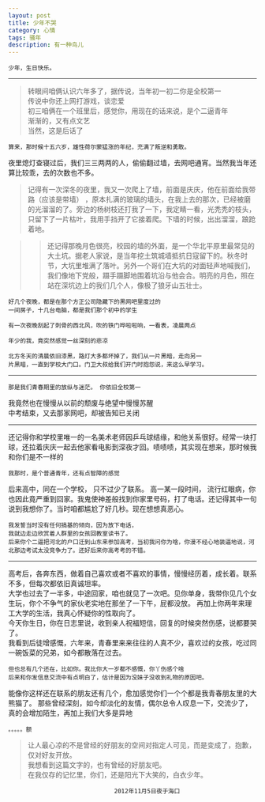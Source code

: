 ```yaml
---
layout: post
title: 少年不哭
category: 心情
tags: 骚年
description: 有一种鸟儿
---
```


	少年，生日快乐。  

-----------

>转眼间咱俩认识六年多了，据传说，当年初一初二你是全校第一  
传说中你还上网打游戏，谈恋爱  
初三咱俩在一个班里后，感觉你，用现在的话来说，是个二逼青年  
渐渐的，又有点文艺  
当然，这是后话了  

 <!-- more -->

	算来，那时候十五六岁，雄性荷尔蒙猛涨的年纪，充满了叛逆和勇敢。  

夜里熄灯查寝过后，我们三三两两的人，偷偷翻过墙，去网吧通宵。当然我当年还算比较乖，去的次数也不多。  

>记得有一次深冬的夜里，我又一次爬上了墙，前面是庆庆，他在前面给我带路（应该是带墙） ，原本扎满的玻璃的墙头，在我上去的那次，已经被磨的光溜溜的了。旁边的杨树枝还打我了一下，我定睛一看，光秃秃的枝头，只留下了一片枯叶，我用手挡开了它接着爬。下墙的时候，出出溜溜，踉跄着地。  

>>还记得那晚月色很亮，校园的墙的外面，是一个华北平原里最常见的大土坑。据老人家说，是当年挖土筑城墙抵抗日寇留下的。秋冬时节，大坑里堆满了落叶。另外一个哥们在大坑的对面轻声地喊我们，我们像地下党般，蹑手蹑脚地围着坑沿与他会合。明亮的月色，照在站在深坑边上的我们几个人，像极了狼牙山五壮士。  

	好几个夜晚，都是在那个方正公司隐藏下的黑网吧里度过的  
	一间房子，十几台电脑，都是我们那个初中的学生  

	有一次夜晚刮起了刺骨的西北风，吹的铁门哗啦啦响，一看表，凌晨两点  

	年少的我，竟突然感觉一丝深刻的悲凉  
	
	北方冬天的清晨依旧漆黑，路灯大多都坏掉了，我们从一片黑暗，走向另一	  
	片黑暗，一直到学校大门口。门卫大叔给我们开门时抱怨说，来这么早学习。  

-------------------------

	那是我们青春期里的放纵与迷茫。 你依旧全校第一  

我竟然也在慢慢从以前的颓废与绝望中慢慢苏醒   
中考结束，又去那家网吧，却被告知已关闭  

-----------

还记得你和学校里唯一的一名美术老师因乒乓球结缘，和他关系很好。经常一块打球，还拉着庆庆一起去他家看电影到深夜才回。啧啧啧，其实现在想来，那时候我和你们是不一样的  
	
	我那时，是个普通青年，还有点智障的感觉  

后来高中，同在一个学校， 只不过少了联系。
高一某一段时间， 流行红眼病，你也因此竟严重到回家。我鬼使神差般找到你家里号码，打了电话。还记得其中一句说到我想你了。当时咱都尴尬了好几秒。现在想想真恶心。  


	我发誓当时没有任何搞基的倾向，因为放下电话，  
	我就边走边欣赏着人群里的女孩回教室读书了。  
	后来你个二逼把河北的户口迁到山东来参加高考，当初我问你为啥，你漫不经心地装逼地说，河北那边考试太没竞争力了。还好后来你高考考的不错。  

---------------

高考后，各奔东西，做着自己喜欢或者不喜欢的事情，慢慢经历着，成长着。联系不多，但每次都依旧真诚坦率。  
大学也过去了一半多，中途回家，咱也就见了一次吧。见你单身，我带你见几个女生玩，你个不争气的家伙老实地在那坐了一下午，屁都没放。 再加上你两年来理工大学的生活，我真心怀疑你的性取向了。  
今天你生日，你在日志里说，收到亲人祝福短信，回复的时候突然伤感，说都要哭了。  
我看到后徒增感慨，六年来，青春里来来往往的人真不少，喜欢过的女孩，吃过同一碗饭菜的兄弟，如今都散落在过去。  

	但也总有几个还在，比如你。我比你大一岁都不感慨，你丫伤感个啥  
	后来和你发信息交流中有点明白了，估计是因为没妹子没收到礼物的原因吧。  

能像你这样还在联系的朋友还有几个，愈加感觉你们一个个都是我青春朋友里的大熊猫了。 那些曾经深刻，如今却淡化的友情，偶尔总令人叹息一下，交流少了，真的会增加陌生，再加上我们大多是异地		

	。。。。。额

>让人最心凉的不是曾经的好朋友的空间对指定人可见，而是变成了，抱歉，仅对好友开放。  
>我想看到这篇文字的，也有曾经的好朋友吧。  
>在我仅存的记忆里，你们，还是阳光下大笑的，白衣少年。   
	
								  2012年11月5日夜于海口 
